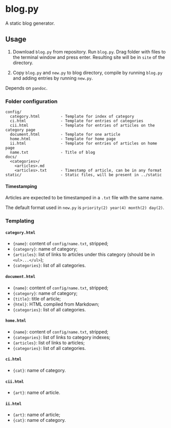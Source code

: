 # blog.py
A static blog generator.

## Usage
 1. Download `blog.py` from repository. Run `blog.py`. Drag folder with files to the terminal window and press enter.
Resulting site will be in `site` of the directory.

 1. Copy `blog.py` and `new.py` to blog directory, compile by running `blog.py` and adding entries by running `new.py`.

Depends on `pandoc`.

### Folder configuration
```
config/
  category.html         - Template for index of category
  ci.html               - Template for entries of categories
  cii.html              - Template for entries of articles on the category page
  document.html         - Template for one article
  home.html             - Template for home page
  ii.html               - Template for entries of articles on home page
  name.txt              - Title of blog
docs/
  <categories>/
    <articles>.md
    <articles>.txt      - Timestamp of article, can be in any format
static/                 - Static files, will be present in ../static
```

#### Timestamping
Articles are expected to be timestamped in a `.txt` file with the same name.

The default format used in `new.py` is `priority(2) year(4) month(2) day(2)`.

### Templating
#### `category.html`
 - `{name}`: content of `config/name.txt`, stripped;
 - `{category}`: name of category;
 - `{articles}`: list of links to articles under this category (should be in `<ul>...</ul>`);
 - `{categories}`: list of all categories.
 
#### `document.html`
 - `{name}`: content of `config/name.txt`, stripped;
 - `{category}`: name of category;
 - `{title}`: title of article;
 - `{html}`: HTML compiled from Markdown;
 - `{categories}`: list of all categories.
 
#### `home.html`
 - `{name}`: content of `config/name.txt`, stripped;
 - `{categories}`: list of links to category indexes;
 - `{articles}`: list of links to articles;
 - `{categories}`: list of all categories.

#### `ci.html`
 - `{cat}`: name of category.

#### `cii.html`
 - `{art}`: name of article.

#### `ii.html`
 - `{art}`: name of article;
 - `{cat}`: name of category.
